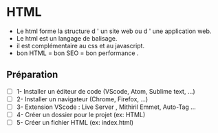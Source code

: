 # HTML

- Le html forme la structure d ' un site web ou d ' une application web.
- Le html est un langage de balisage.
- il est complémentaire au css et au javascript.
- bon HTML =  bon SEO  = bon performance .

## Préparation

- [ ] 1- Installer un éditeur de code (VScode, Atom, Sublime text, ...)
- [ ] 2- Installer un navigateur (Chrome, Firefox, ...)
- [ ] 3-  Extension VScode : Live Server , Mithiril Emmet, Auto-Tag ...
- [ ] 4- Créer un dossier pour le projet (ex: HTML)
- [ ] 5- Créer un fichier HTML (ex: index.html)
